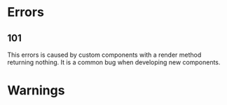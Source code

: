 # Errors

## 101

This errors is caused by custom components with a render method returning nothing.
It is a common bug when developing new components.


# Warnings
